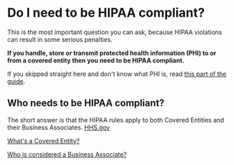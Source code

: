 # Do I need to be HIPAA compliant?

This is the most important question you can ask, because HIPAA violations can result in some serious penalties.

**If you handle, store or transmit protected health information (PHI) to or from a covered entity then you need to be HIPAA compliant.** 

If you skipped straight here and don't know what PHI is, read [this part of the guide](#).

## Who needs to be HIPAA compliant?

The short answer is that the HIPAA rules apply to both Covered Entities and their Business Associates. [HHS.gov](http://HHS.gov) 

[What's a Covered Entity?](#)

[Who is considered a Business Associate?](#)